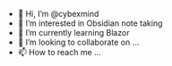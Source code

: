 - 👋 Hi, I’m @cybexmind
- 👀 I’m interested in Obsidian note taking
- 🌱 I’m currently learning Blazor
- 💞️ I’m looking to collaborate on ...
- 📫 How to reach me ...

<!---
cybexmind/cybexmind is a ✨ special ✨ repository because its `README.md` (this file) appears on your GitHub profile.
You can click the Preview link to take a look at your changes.
--->
